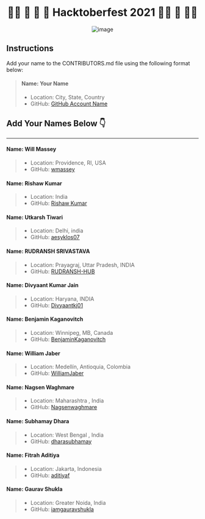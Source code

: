 
<div align="center">

# 👻🍬 🦇 🍭 🎃 Hacktoberfest 2021 🎃🍭 🦇 🍬👻

 ![image](https://user-images.githubusercontent.com/72005563/137847902-e9d88738-bf5f-48a0-bb2f-3d74869c754f.png)
 
</div>


## Instructions

Add your name to the CONTRIBUTORS.md file using the following format below:

> #### Name: Your Name
> - Location: City, State, Country
> - GitHub: [GitHub Account Name](your-GitHub-link)


## Add Your Names Below 👇

---

#### Name: Will Massey
> - Location: Providence, RI, USA
> - GitHub: [wmassey](https://github.com/wmassey776)

#### Name: Rishaw Kumar
> - Location: India
> - GitHub: [Rishaw Kumar](https://github.com/rishawsingh)

#### Name: Utkarsh Tiwari
> - Location: Delhi, india
> - GitHub: [aesyklos07](https://github.com/aesyklos07)


#### Name: RUDRANSH SRIVASTAVA
> - Location: Prayagraj, Uttar Pradesh, INDIA
> - GitHub: [RUDRANSH-HUB](https://github.com/RUDRANSH-hub)


#### Name: Divyaant Kumar Jain
> - Location: Haryana, INDIA
> - GitHub: [Divyaantkj01](https://github.com/Divyaantkj01)


#### Name: Benjamin Kaganovitch
> - Location: Winnipeg, MB, Canada
> - GitHub: [BenjaminKaganovitch](https://github.com/BenjaminKaganovitch)


#### Name: William Jaber
> - Location: Medellín, Antioquia, Colombia
> - GitHub: [WilliamJaber](https://github.com/WilliamJaber)


#### Name: Nagsen Waghmare
> - Location: Maharashtra , India
> - GitHub: [Nagsenwaghmare](https://github.com/Nagsenwaghmare)


#### Name: Subhamay Dhara
> - Location: West Bengal , India
> - GitHub: [dharasubhamay](https://github.com/dharasubhamay)

#### Name: Fitrah Aditiya
> - Location: Jakarta, Indonesia
> - GitHub: [aditiyaf](https://github.com/aditiyaf)


#### Name: Gaurav Shukla
> - Location: Greater Noida, India
> - GitHub: [iamgauravshukla](https://github.com/iamgauravshukla)

